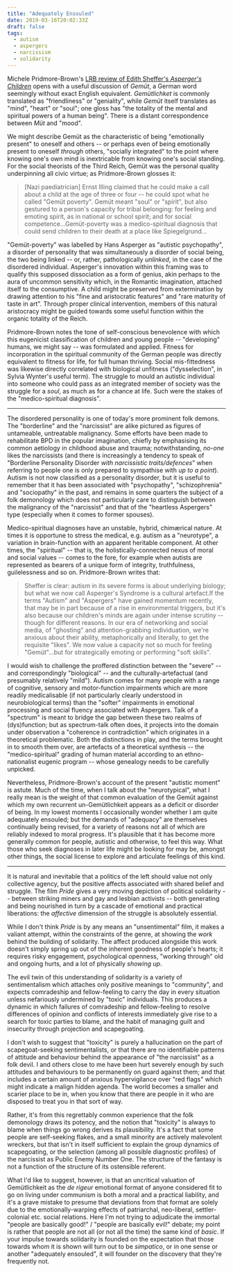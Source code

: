```yaml
---
title: "Adequately Ensouled"
date: 2019-03-16T20:02:33Z
draft: false
tags:
  - autism
  - aspergers
  - narcissism
  - solidarity
---
```

Michele Pridmore-Brown's [LRB review of Edith Sheffer's _Asperger's Children_](https://www.lrb.co.uk/v41/n06/michele-pridmore-brown/unfeeling-malice) opens with a useful discussion of _Gem&uuml;t_, a German word seemingly without exact English equivalent. _Gem&uuml;tlichket_ is commonly translated as "friendliness" or "geniality", while _Gem&uuml;t_ itself translates as "mind", "heart" or "soul"; one gloss has "the totality of the mental and spiritual powers of a human being". There is a distant correspondence between _M&uuml;t_ and "mood".

We might describe Gem&uuml;t as the characteristic of being "emotionally present" to oneself and others -- or perhaps even of being emotionally present to oneself _through_ others, "socially integrated" to the point where knowing one's own mind is inextricable from knowing one's social standing. For the social theorists of the Third Reich, Gem&uuml;t was the personal quality underpinning all civic virtue; as Pridmore-Brown glosses it:

> [Nazi paediatrician] Ernst Illing claimed that he could make a call about a child at the age of three or four -- he could spot what he called "Gem&uuml;t poverty". Gem&uuml;t meant "soul" or "spirit", but also gestured to a person's capacity for tribal belonging: for feeling and emoting spirit, as in national or school spirit; and for social competence...Gem&uuml;t-poverty was a medico-spiritual diagnosis that could send children to their death at a place like Spiegelgrund...

"Gem&uuml;t-poverty" was labelled by Hans Asperger as "autistic psychopathy", a disorder of personality that was simultaneously a disorder of social being, the two being linked -- or, rather, pathologically _unlinked_, in the case of the disordered individual. Asperger's innovation within this framing was to qualify this supposed dissociation as a form of genius, akin perhaps to the aura of uncommon sensitivity which, in the Romantic imagination, attached itself to the consumptive. A child might be preserved from extermination by drawing attention to his "fine and aristocratic features" and "rare maturity of taste in art". Through proper clinical intervention, members of this natural aristocracy might be guided towards some useful function within the organic totality of the Reich.

Pridmore-Brown notes the tone of self-conscious benevolence with which this eugenicist classification of children and young people -- "developing" humans, we might say -- was formulated and applied. Fitness for incorporation in the spiritual community of the German people was directly equivalent to fitness for life, for full human thriving. Social mis-fittedness was likewise directly correlated with biological unfitness ("dysselection", in Sylvia Wynter's useful term). The struggle to mould an autistic individual into someone who could pass as an integrated member of society was the struggle for a _soul_, as much as for a chance at life. Such were the stakes of the "medico-spiritual diagnosis".

---

The disordered personality is one of today's more prominent folk demons. The "borderline" and the "narcissist" are alike pictured as figures of untameable, untreatable malignancy. Some efforts have been made to rehabilitate BPD in the popular imagination, chiefly by emphasising its common aetiology in childhood abuse and trauma; notwithstanding, _no-one_ likes the narcissists (and there is increasingly a tendency to speak of "Borderline Personality Disorder _with narcissistic traits/defences_" when referring to people one is only prepared to sympathise with _up to a point_). Autism is not now classified as a personality disorder, but it is useful to remember that it has been associated with "psychopathy", "schizophrenia" and "sociopathy" in the past, and remains in some quarters the subject of a folk demonology which does not particularly care to distinguish between the malignancy of the "narcissist" and that of the "heartless Aspergers" type (especially when it comes to former spouses).

Medico-spiritual diagnoses have an unstable, hybrid, chim&aelig;rical nature. At times it is opportune to stress the medical, e.g. autism as a "neurotype", a variation in brain-function with an apparent heritable component. At other times, the "spiritual" -- that is, the holistically-connected nexus of moral and social values -- comes to the fore, for example when autists are represented as bearers of a unique form of integrity, truthfulness, guilelessness and so on. Pridmore-Brown writes that:

> Sheffer is clear: autism in its severe forms is about underlying biology; but what we now call Asperger's Syndrome is a cultural artefact.If the terms "Autism" and "Aspergers" have gained momentum recently, that may be in part because of a rise in environmental triggers, but it's also because our children's minds are again under intense scrutiny -- though for different reasons. In our era of networking and social media, of "ghosting" and attention-grabbing individuation, we're anxious about their ability, metaphorically and literally, to get the requisite "likes". We now value a capacity not so much for feeling "Gem&uuml;t"...but for strategically emoting or performing "soft skills".

I would wish to challenge the proffered distinction between the "severe" -- and correspondingly "biological" -- and the culturally-artefactual (and presumably relatively "mild"). Autism comes for many people with a range of cognitive, sensory and motor-function impairments which are more readily medicalisable (if not particularly clearly understood in neurobiological terms) than the "softer" impairments in emotional processing and social fluency associated with Aspergers. Talk of a "spectrum" is meant to bridge the gap between these two realms of (dys)function; but as spectrum-talk often does, it projects into the domain under observation a "coherence in contradiction" which originates in a theoretical problematic. Both the distinctions in play, and the terms brought in to smooth them over, are artefacts of a theoretical synthesis -- the "medico-spiritual" grading of human material according to an ethno-nationalist eugenic program -- whose genealogy needs to be carefully unpicked.

Nevertheless, Pridmore-Brown's account of the present "autistic moment" is astute. Much of the time, when I talk about the "neurotypical", what I really mean is the weight of that common evaluation of the Gem&uuml;t against which my own recurrent un-Gem&uuml;tlichkeit appears as a deficit or disorder of being. In my lowest moments I occasionally wonder whether I am quite adequately ensouled; but the demands of "adequacy" are themselves continually being revised, for a variety of reasons not all of which are reliably indexed to moral progress. It's plausible that it has become more generally common for people, autistic and otherwise, to feel this way. What those who seek diagnoses in later life might be looking for may be, amongst other things, the social license to explore and articulate feelings of this kind.

---

It is natural and inevitable that a politics of the left should value not only collective agency, but the positive affects associated with shared belief and struggle. The film _Pride_ gives a very moving depiction of political solidarity -- between striking miners and gay and lesbian activists -- both generating and being nourished in turn by a cascade of emotional and practical liberations: the _affective_ dimension of the struggle is absolutely essential.

While I don't think _Pride_ is by any means an "unsentimental" film, it makes a valiant attempt, within the constraints of the genre, at showing the _work_ behind the building of solidarity. The affect produced alongside this work doesn't simply spring up out of the inherent goodness of people's hearts; it requires risky engagement, psychological openness, "working through" old and ongoing hurts, and a lot of physically _showing up_.

The evil twin of this understanding of solidarity is a variety of sentimentalism which attaches only positive meanings to "community", and expects comradeship and fellow-feeling to carry the day in every situation unless nefariously undermined by "toxic" individuals. This produces a dynamic in which failures of comradeship and fellow-feeling to resolve differences of opinion and conflicts of interests immediately give rise to a search for toxic parties to blame, and the habit of managing guilt and insecurity through projection and scapegoating.

I don't wish to suggest that "toxicity" is purely a hallucination on the part of scapegoat-seeking sentimentalists, or that there are no identifiable patterns of attitude and behaviour behind the appearance of "the narcissist" as a folk devil. I and others close to me have been hurt severely enough by such attitudes and behaviours to be permanently on guard against them; and that includes a certain amount of anxious hypervigilance over "red flags" which might indicate a malign hidden agenda. The world becomes a smaller and scarier place to be in, when you know that there are people in it who are disposed to treat you in that sort of way.

Rather, it's from this regrettably common experience that the folk demonology draws its potency, and the notion that "toxicity" is always to blame when things go wrong derives its plausibility. It's a fact that some people are self-seeking flakes, and a small minority are actively malevolent wreckers, but that isn't in itself sufficient to explain the group dynamics of scapegoating, or the selection (among all possible diagnostic profiles) of the narcissist as Public Enemy Number One. The structure of the fantasy is not a function of the structure of its ostensible referent.

What I'd like to suggest, however, is that an uncritical valuation of Gem&uuml;tlichkeit as the _de rigeur_ emotional format of anyone considered fit to go on living under communism is both a moral and a practical liability, and it's a grave mistake to presume that deviations from that format are solely due to the emotionally-warping effects of patriarchal, neo-liberal, settler-colonial etc. social relations. Here I'm not trying to adjudicate the immortal "people are basically good!" / "people are basically evil!" debate; my point is rather that people are not all (or not all the time) the same kind of _basic_. If your impulse towards solidarity is founded on the expectation that those towards whom it is shown will turn out to be _simpatico_, or in one sense or another "adequately ensouled", it will founder on the discovery that they're frequently not.
